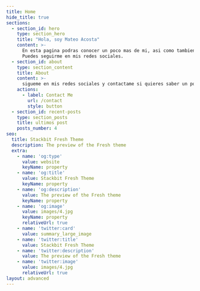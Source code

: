```yaml
---
title: Home
hide_title: true
sections:
  - section_id: hero
    type: section_hero
    title: "Hola, soy Mateo Acosta"
    content: >-
      En esta pagina podras conocer un poco mas de mi, asi como tambien conocer mis proyectos y saber un poco mas de temas de interes que estare publicando en mi blog.
      Puedes seguirme en mis redes sociales.
  - section_id: about
    type: section_content
    title: About
    content: >-
      sigueme en mis redes sociales y contactame si quieres saber un poco mas de mi o si necesitas alguna ayuda en algo que necesites.
    actions:
      - label: Contact Me
        url: /contact
        style: button
  - section_id: recent-posts
    type: section_posts
    title: ultimos post
    posts_number: 4
seo:
  title: Stackbit Fresh Theme
  description: The preview of the Fresh theme
  extra:
    - name: 'og:type'
      value: website
      keyName: property
    - name: 'og:title'
      value: Stackbit Fresh Theme
      keyName: property
    - name: 'og:description'
      value: The preview of the Fresh theme
      keyName: property
    - name: 'og:image'
      value: images/4.jpg
      keyName: property
      relativeUrl: true
    - name: 'twitter:card'
      value: summary_large_image
    - name: 'twitter:title'
      value: Stackbit Fresh Theme
    - name: 'twitter:description'
      value: The preview of the Fresh theme
    - name: 'twitter:image'
      value: images/4.jpg
      relativeUrl: true
layout: advanced
---
```

